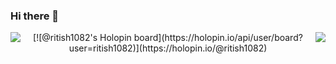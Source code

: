 ### Hi there 👋

<!--
**ritish1082/ritish1082** is a ✨ _special_ ✨ repository because its `README.md` (this file) appears on your GitHub profile.

Here are some ideas to get you started:

- 🔭 I’m currently working on ...
- 🌱 I’m currently learning ...
- 👯 I’m looking to collaborate on ...
- 🤔 I’m looking for help with ...
- 💬 Ask me about ...
- 📫 How to reach me: ...
- 😄 Pronouns: ...
- ⚡ Fun fact: ...
-->

<p align="center">
  <a>
    <img align="left" src="https://github-readme-stats.vercel.app/api?username=ritish1082&count_private=true&show_icons=true&theme=vue"></img>
  </a>
  <a>
    <img align="right" src="https://github-readme-stats.vercel.app/api/top-langs/?username=ritish1082&layout=default&theme=vue&hide=fortran"></img>
  </a>
  [![@ritish1082's Holopin board](https://holopin.io/api/user/board?user=ritish1082)](https://holopin.io/@ritish1082)
</p>

